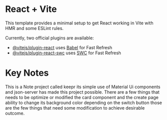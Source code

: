 # React + Vite

This template provides a minimal setup to get React working in Vite with HMR and some ESLint rules.

Currently, two official plugins are available:

- [@vitejs/plugin-react](https://github.com/vitejs/vite-plugin-react/blob/main/packages/plugin-react/README.md) uses [Babel](https://babeljs.io/) for Fast Refresh
- [@vitejs/plugin-react-swc](https://github.com/vitejs/vite-plugin-react-swc) uses [SWC](https://swc.rs/) for Fast Refresh

# Key Notes


This is a Note project called keepr its simple use of Material Ui components and json-server has made this project possible. There are a few things that needs to be optimize
or modified the card component and the create page ability to change its background color depending on the switch button those are the few things that need some modification
to achieve desirable outcome.
